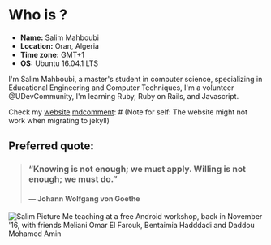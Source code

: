 [mywebsite]: http://salimmahboubi.me/ "Personal Website"
[mypic]: https://pbs.twimg.com/media/C2PVkQeWgAIB2Kd.jpg:large "TEACHING"
[mdcomment]: # (Note for self: Above link is from twitter, might break if twitter changes stuff with images)

# Who is ?

* **Name:** Salim Mahboubi
* **Location:** Oran, Algeria
* **Time zone:** GMT+1
* **OS:** Ubuntu 16.04.1 LTS

I'm Salim Mahboubi, a master's student in computer science, specializing in Educational Engineering and Computer Techniques, I'm a volunteer @UDevCommunity, I'm learning Ruby, Ruby on Rails, and Javascript.


Check my [website][mywebsite]
[mdcomment]: # (Note for self: The website might not work when migrating to jekyll)
## Preferred quote:
> ### “Knowing is not enough; we must apply. Willing is not enough; we must do.” 
> #### ― Johann Wolfgang von Goethe


![Salim Picture][mypic]
Me teaching at a free Android workshop, back in November '16, with friends Meliani Omar El Farouk, Bentaimia Hadddadi and  Daddou Mohamed Amin
